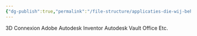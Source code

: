```yaml
---
{"dg-publish":true,"permalink":"/file-structure/applicaties-die-wij-beheren/","noteIcon":"","created":"2025-03-17T09:29:04.596+01:00","updated":"2025-03-17T09:31:29.453+01:00"}
---
```







3D Connexion
Adobe
Autodesk Inventor
Autodesk Vault Office
Etc.

